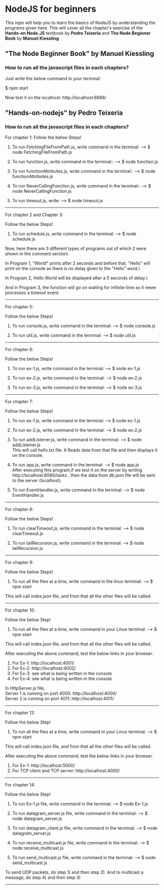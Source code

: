 # NodeJS for beginners

This repo will help you to learn the basics of NodeJS by understanding the programs given here. This will cover all the chapter's exercise of the **Hands-on Node.JS** textbook by **Pedro Teixeria** and **The Node Beginner Book** by **Manuel Kiessling**

## "The Node Beginner Book" by Manuel Kiessling

### How to run all the javascript files in each chapters?

Just write the below command in your terminal:

$ npm start


Now test it on the localhost: http://localhost:8888/


## "Hands-on-nodejs" by Pedro Teixeria

### How to run all the javascript files in each chapters?


For chapter 1: 
Follow the below Steps!

1) To run FetchingFileFromPath.js, write command in the terminal:
--> $ node FetchingFileFromPath.js

2) To run function.js, write command in the terminal::
--> $ node function.js

3) To run functionAttributes.js, write command in the terminal::
--> $ node functionAttributes.js

4) To run NeverCallingFunction.js, write command in the terminal::
--> $ node NeverCallingFunction.js

5) To run timeout.js, write:
--> $ node timeout.js

-----------------------------------------------------------------------------------------------------------------------------------------------

For chapter 2 and Chapter 3: 

Follow the below Steps!

1) To run schedule.js, write command in the terminal:
--> $ node schedule.js

Now, here there are 3 different types of programs out of which 2 were shown in the comment section\

In Program 1, "World" prints after 2 seconds and before that, "Hello" will print on the console as there is no delay given to the "Hello" word.\\
 
In Program 2, Hello World will be displayed after a 5 seconds of delay.\\

And in Program 3, the function will go on waiting for infinite time as it never processes a timeout event. 


-----------------------------------------------------------------------------------------------------------------------------------------------


For chapter 5: 

Follow the below Steps!

1) To run console.js, write command in the terminal:
--> $ node console.js

2) To run util.js, write command in the terminal:
--> $ node util.js


-----------------------------------------------------------------------------------------------------------------------------------------------


For chapter 6: 

Follow the below Steps!

1) To run ex-1.js, write command in the terminal:
--> $ node ex-1.js

2) To run ex-2.js, write command in the terminal:
--> $ node ex-2.js

2) To run ex-3.js, write command in the terminal:
--> $ node ex-3.js


-----------------------------------------------------------------------------------------------------------------------------------------------


For chapter 7: 

Follow the below Steps!

1) To run ex-1.js, write command in the terminal:
--> $ node ex-1.js

2) To run ex-2.js, write command in the terminal:
--> $ node ex-2.js

3) To run addListener.js, write command in the terminal:
--> $ node addListener.js \
This will call hello.txt file. It Reads data from that file and then displays it on the console.

4) To run app.js, write command in the terminal:
--> $ node app.js \
After executing this program,if we test it on the server by writing http://localhost:8080/tasks , then the data from db.json file will be sent to the server (localhost). 

5) To run EventHandler.js, write command in the terminal:
--> $ node EventHandler.js


-----------------------------------------------------------------------------------------------------------------------------------------------


For chapter 8: 

Follow the below Steps!

1) To run clearTimeout.js, write command in the terminal:
--> $ node clearTimeout.js

2) To run tailRecursion.js, write command in the terminal:
--> $ node tailRecursion.js


-----------------------------------------------------------------------------------------------------------------------------------------------


For chapter 9: 

Follow the below Steps!

1) To run all the files at a time, write command in the linux terminal: 
--> $ npm start


This will call index.json file, and from that all the other files will be called.


-----------------------------------------------------------------------------------------------------------------------------------------------


For chapter 10: 

Follow the below Step!

1) To run all the files at a time, write command in your Linux terminal: 
--> $ npm start


This will call index.json file, and from that all the other files will be called.

After executing the above command, test the below links in your browser.

1) For Ex-1: http://localhost:4001/
2) For Ex-2: http://localhost:4002/
3) For Ex-3: see what is being written in the console
4) For Ex-4: see what is being written in the console


In HttpServer.js file, \
Server 1 is running on port 4000: http://localhost:4000/ \
Server 2 is running on port 4011: http://localhost:4011/ 


-----------------------------------------------------------------------------------------------------------------------------------------------


For chapter 12: 

Follow the below Step!

1) To run all the files at a time, write command in your Linux terminal: 
--> $ npm start

This will call index.json file, and from that all the other files will be called.

After executing the above command, test the below links in your browser.

1) For Ex-1: http://localhost:5000/
2) For TCP client and TCP server: http://localhost:4000/

-----------------------------------------------------------------------------------------------------------------------------------------------


For chapter 14: 

Follow the below Step!

1) To run Ex-1.js file, write command in the terminal:
--> $ node Ex-1.js 

2) To run datagram_server.js file, write command in the terminal:
--> $ node datagram_server.js

3) To run datagram_client.js file, write command in the terminal:
--> $ node datagram_server.js

4) To run receive_multicast.js file, write command in the terminal:
--> $ node receive_multicast.js

5) To run send_multicast.js file, write command in the terminal:
--> $ node send_multicast.js


To send UDP packets, do step 1) and then step 2). And to multicast a message, do step 4) and then step 3)

-----------------------------------------------------------------------------------------------------------------------------------------------
